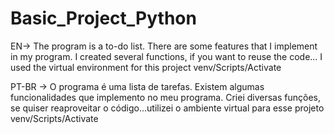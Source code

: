 # Basic_Project_Python
EN-> The program is a to-do list. There are some features that I implement in my program. I created several functions, if you want to reuse the code... I used the virtual environment for this project
venv/Scripts/Activate

PT-BR -> O programa é uma lista de tarefas. Existem algumas funcionalidades que implemento no meu programa. Criei diversas funções, se quiser reaproveitar o código...utilizei o ambiente virtual para esse projeto
venv/Scripts/Activate
